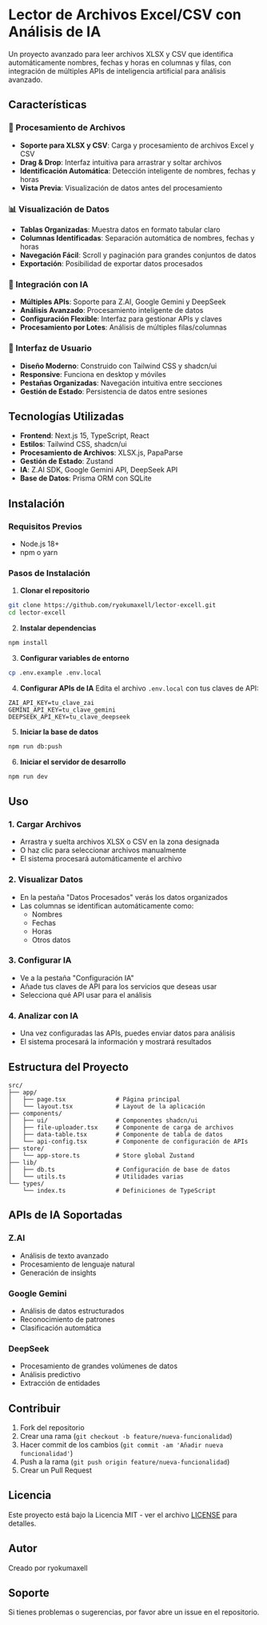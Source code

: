 # Lector de Archivos Excel/CSV con Análisis de IA

Un proyecto avanzado para leer archivos XLSX y CSV que identifica automáticamente nombres, fechas y horas en columnas y filas, con integración de múltiples APIs de inteligencia artificial para análisis avanzado.

## Características

### 📁 Procesamiento de Archivos
- **Soporte para XLSX y CSV**: Carga y procesamiento de archivos Excel y CSV
- **Drag & Drop**: Interfaz intuitiva para arrastrar y soltar archivos
- **Identificación Automática**: Detección inteligente de nombres, fechas y horas
- **Vista Previa**: Visualización de datos antes del procesamiento

### 📊 Visualización de Datos
- **Tablas Organizadas**: Muestra datos en formato tabular claro
- **Columnas Identificadas**: Separación automática de nombres, fechas y horas
- **Navegación Fácil**: Scroll y paginación para grandes conjuntos de datos
- **Exportación**: Posibilidad de exportar datos procesados

### 🤖 Integración con IA
- **Múltiples APIs**: Soporte para Z.AI, Google Gemini y DeepSeek
- **Análisis Avanzado**: Procesamiento inteligente de datos
- **Configuración Flexible**: Interfaz para gestionar APIs y claves
- **Procesamiento por Lotes**: Análisis de múltiples filas/columnas

### 🎨 Interfaz de Usuario
- **Diseño Moderno**: Construido con Tailwind CSS y shadcn/ui
- **Responsive**: Funciona en desktop y móviles
- **Pestañas Organizadas**: Navegación intuitiva entre secciones
- **Gestión de Estado**: Persistencia de datos entre sesiones

## Tecnologías Utilizadas

- **Frontend**: Next.js 15, TypeScript, React
- **Estilos**: Tailwind CSS, shadcn/ui
- **Procesamiento de Archivos**: XLSX.js, PapaParse
- **Gestión de Estado**: Zustand
- **IA**: Z.AI SDK, Google Gemini API, DeepSeek API
- **Base de Datos**: Prisma ORM con SQLite

## Instalación

### Requisitos Previos
- Node.js 18+ 
- npm o yarn

### Pasos de Instalación

1. **Clonar el repositorio**
```bash
git clone https://github.com/ryokumaxell/lector-excell.git
cd lector-excell
```

2. **Instalar dependencias**
```bash
npm install
```

3. **Configurar variables de entorno**
```bash
cp .env.example .env.local
```

4. **Configurar APIs de IA**
Edita el archivo `.env.local` con tus claves de API:
```env
ZAI_API_KEY=tu_clave_zai
GEMINI_API_KEY=tu_clave_gemini
DEEPSEEK_API_KEY=tu_clave_deepseek
```

5. **Iniciar la base de datos**
```bash
npm run db:push
```

6. **Iniciar el servidor de desarrollo**
```bash
npm run dev
```

## Uso

### 1. Cargar Archivos
- Arrastra y suelta archivos XLSX o CSV en la zona designada
- O haz clic para seleccionar archivos manualmente
- El sistema procesará automáticamente el archivo

### 2. Visualizar Datos
- En la pestaña "Datos Procesados" verás los datos organizados
- Las columnas se identifican automáticamente como:
  - Nombres
  - Fechas
  - Horas
  - Otros datos

### 3. Configurar IA
- Ve a la pestaña "Configuración IA"
- Añade tus claves de API para los servicios que deseas usar
- Selecciona qué API usar para el análisis

### 4. Analizar con IA
- Una vez configuradas las APIs, puedes enviar datos para análisis
- El sistema procesará la información y mostrará resultados

## Estructura del Proyecto

```
src/
├── app/
│   ├── page.tsx              # Página principal
│   └── layout.tsx            # Layout de la aplicación
├── components/
│   ├── ui/                   # Componentes shadcn/ui
│   ├── file-uploader.tsx     # Componente de carga de archivos
│   ├── data-table.tsx        # Componente de tabla de datos
│   └── api-config.tsx        # Componente de configuración de APIs
├── store/
│   └── app-store.ts          # Store global Zustand
├── lib/
│   ├── db.ts                 # Configuración de base de datos
│   └── utils.ts              # Utilidades varias
└── types/
    └── index.ts              # Definiciones de TypeScript
```

## APIs de IA Soportadas

### Z.AI
- Análisis de texto avanzado
- Procesamiento de lenguaje natural
- Generación de insights

### Google Gemini
- Análisis de datos estructurados
- Reconocimiento de patrones
- Clasificación automática

### DeepSeek
- Procesamiento de grandes volúmenes de datos
- Análisis predictivo
- Extracción de entidades

## Contribuir

1. Fork del repositorio
2. Crear una rama (`git checkout -b feature/nueva-funcionalidad`)
3. Hacer commit de los cambios (`git commit -am 'Añadir nueva funcionalidad'`)
4. Push a la rama (`git push origin feature/nueva-funcionalidad`)
5. Crear un Pull Request

## Licencia

Este proyecto está bajo la Licencia MIT - ver el archivo [LICENSE](LICENSE) para detalles.

## Autor

Creado por ryokumaxell

## Soporte

Si tienes problemas o sugerencias, por favor abre un issue en el repositorio.
